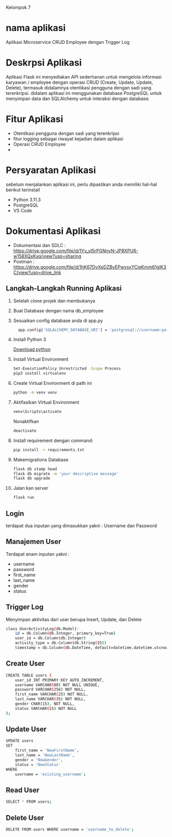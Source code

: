 Kelompok 7

# nama aplikasi
Aplikasi Microservice CRUD Employee dengan Trigger Log

# Deskrpsi Aplikasi
Aplikasi Flask ini menyediakan API sederhanan untuk mengelola informasi karyawan / employee dengan operasi CRUD (Create, Update, Update, Delete), termasuk didalamnya otentikasi pengguna dengan sadi yang terenkripsi. didalam aplikasi ini menggunakan database PostgreSQL untuk menyimpan data dan SQLAlchemy untuk interaksi dengan database. 

# Fitur Aplikasi 
- Otentikasi pengguna dengan sadi yang terenkripsi
- fitur logging sebagai riwayat kejadian dalam aplikasi
- Operasi CRUD Employee
- 
# Persyaratan Aplikasi 
sebelum menjalankan aplikasi ini, perlu dipastikan anda memiliki hal-hal berikut terinstall 
- Python 3.11.3
- PostgreSQL
- VS Code
 
# Dokumentasi Aplikasi 
- Dokumentasi dan SDLC     : https://drive.google.com/file/d/1Yv_vI5rPGNnyN-JP8XPU6-w158XQxKxq/view?usp=sharing
- Postman                  : https://drive.google.com/file/d/1hK67DvXeDZBvEPwvsxYCjeKmm61glK3C/view?usp=drive_link

## Langkah-Langkah Running Aplikasi

1. Setelah clone projek dan membukanya
2. Buat Database dengan nama db_employee
3. Sesuaikan config database anda di app.py
    ```bash
      app.config['SQLALCHEMY_DATABASE_URI'] = 'postgresql://username:password@localhost/db_employee'
    ```

4. Install Python 3

   [Download python](https://www.python.org/downloads/0)


5. Install Virtual Environment

    ```bash
    Set-ExecutionPolicy Unrestricted -Scope Process
    pip3 install virtualenv
    ```

6. Create Virtual Environment di path ini

    ```bash
    python -m venv venv
    ```


7. Aktifasikan Virtual Environment

    ```bash
    venv\Scripts\activate
    ```

    Nonaktifkan
    ```bash
    deactivate
    ```

8. Install requirement dengan command:
    ```bash
    pip install -r requirements.txt
    ```
    
9. Makemigrations Database
    ```bash
    flask db stamp head
    flask db migrate -m 'your descriptive message'
    flask db upgrade
    ```
    
10. Jalan kan server
    ```bash
    flask run
    ```

## Login
terdapat dua inputan yang dimasukkan yakni :
Username dan Password

## Manajemen User
Terdapat enam inputan yakni :
- username
- password
- first_name
- last_name
- gender
- status
## Trigger Log 
Menyimpan aktivitas dari user berupa Insert, Update, dan Delete 
```bash
class UserActivityLog(db.Model):
    id = db.Column(db.Integer, primary_key=True)
    user_id = db.Column(db.Integer)
    activity_type = db.Column(db.String(15))
    timestamp = db.Column(db.DateTime, default=datetime.datetime.utcnow)
```
## Create User
```bash
CREATE TABLE users (
    user_id INT PRIMARY KEY AUTO_INCREMENT, 
    username VARCHAR(80) NOT NULL UNIQUE,
    password VARCHAR(256) NOT NULL, 
    first_name VARCHAR(25) NOT NULL,
    last_name VARCHAR(35) NOT NULL,
    gender CHAR(15), NOT NULL,
    status VARCHAR(15) NOT NULL 
);
```
## Update User
```bash
UPDATE users
SET 
    first_name = 'NewFirstName',
    last_name = 'NewLastName',
    gender = 'NewGender',
    status = 'NewStatus'
WHERE
    username = 'existing_username';
```
## Read User
```bash
SELECT * FROM users;
```
## Delete User
```bash
DELETE FROM users WHERE username = 'username_to_delete';
```


